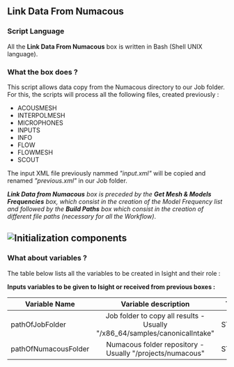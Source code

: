 ## Link Data From Numacous
### Script Language

All the __Link Data From Numacous__ box is written in Bash (Shell UNIX language).
### What the box does ?

This script allows data copy from the Numacous directory to our Job folder.
For this, the scripts will process all the following files, created previously :

- ACOUSMESH
- INTERPOLMESH
- MICROPHONES
- INPUTS
- INFO
- FLOW
- FLOWMESH
- SCOUT

The input XML file previously nammed *"input.xml"* will be copied and renamed *"previous.xml"* in our Job folder.

*__Link Data from Numacous__ box is preceded by the __Get Mesh & Models Frequencies__ box, which consist in the creation of the Model Frequency list and followed by the __Build Paths__ box which consist in the creation of different file paths (necessary for all the Workflow)*.

![Initialization components](https://user-images.githubusercontent.com/45098441/72733893-182f2780-3b99-11ea-938b-583d766d3fde.jpeg)
----------------------------

### What about variables ?

The table below lists all the variables to be created in Isight and their role :

__Inputs variables to be given to Isight or received from previous boxes :__ 

| Variable Name | Variable description | Type | Input | Output |
| ------ | :------------: | :------: | :------: |  :------: |
| pathOfJobFolder | Job folder to copy all results - Usually "/x86_64/samples/canonicalIntake" | STRING | X | - |
| pathOfNumacousFolder | Numacous folder repository - Usually "/projects/numacous" | STRING | X | - |

